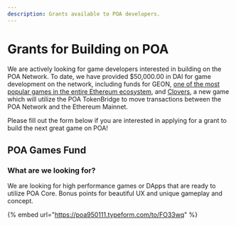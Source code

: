 ```yaml
---
description: Grants available to POA developers.
---
```


# Grants for Building on POA

We are actively looking for game developers interested in building on the POA Network. To date, we have provided $50,000.00 in DAI for game development on the network, including funds for GEON, [one of the most popular games in the entire Ethereum ecosystem](https://www.stateofthedapps.com/rankings/category/games), and [Clovers](https://clovers.network/), a new game which will utilize the POA TokenBridge to move transactions between the POA Network and the Ethereum Mainnet.

Please fill out the form below if you are interested in applying for a grant to build the next great game on POA! 

## POA Games Fund

### What are we looking for?

We are looking for high performance games or DApps that are ready to utilize POA Core. Bonus points for beautiful UX and unique gameplay and concept.

{% embed url="https://poa950111.typeform.com/to/FO33wq" %}



